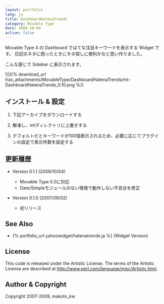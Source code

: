 ```yaml
---
layout: portfolio
lang: ja
title: DashboardHatenaTrends
category: Movable Type
date: 2009-10-04
active: false
---
```


Movable Type 4 の Dashboard ではてな注目キーワードを表示する Widget です。
日記のネタに困ったときにネタ探しに便利かなと思い作りました。


こんな感じで Sidebar に表示されます。

![]({% download_url trac_attachments/MovableType/DashboardHatenaTrends/mt-DashboardHatenaTrends_0.10.png %})


## インストール & 設定

1. 下記アーカイブをダウンロードする

1. 解凍し、mtディレクトリに上書きする
1. デフォルトだとキーワードが100個表示されるため、必要に応じてプラグインの設定で表示件数を設定する

## 更新履歴

* Version 0.1.1 (2009/10/04)
  * Movable Type 5.0に対応
  * Date/Simpleモジュールのない環境で動作しない不具合を修正

* Version 0.1.0 (2007/09/02)
  * 初リリース

## See Also

* {% portfolio_url yahoowidget/hatenatrends.ja %} (Widget Version)

## License
This code is released under the Artistic License. The terms of the Artistic License are described at http://www.perl.com/language/misc/Artistic.html. 

## Author & Copyright

Copyright 2007-2009, makoto_kw 

